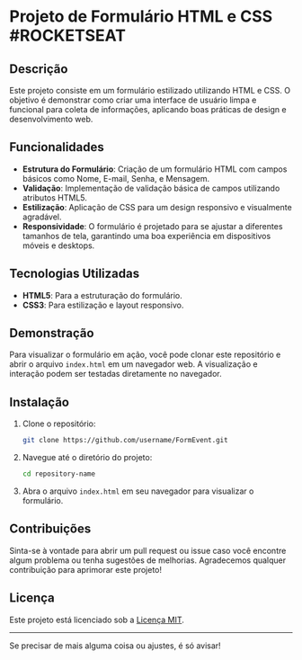 
# Projeto de Formulário HTML e CSS #ROCKETSEAT

## Descrição

Este projeto consiste em um formulário estilizado utilizando HTML e CSS. O objetivo é demonstrar como criar uma interface de usuário limpa e funcional para coleta de informações, aplicando boas práticas de design e desenvolvimento web.

## Funcionalidades

- **Estrutura do Formulário**: Criação de um formulário HTML com campos básicos como Nome, E-mail, Senha, e Mensagem.
- **Validação**: Implementação de validação básica de campos utilizando atributos HTML5.
- **Estilização**: Aplicação de CSS para um design responsivo e visualmente agradável.
- **Responsividade**: O formulário é projetado para se ajustar a diferentes tamanhos de tela, garantindo uma boa experiência em dispositivos móveis e desktops.

## Tecnologias Utilizadas

- **HTML5**: Para a estruturação do formulário.
- **CSS3**: Para estilização e layout responsivo.

## Demonstração

Para visualizar o formulário em ação, você pode clonar este repositório e abrir o arquivo `index.html` em um navegador web. A visualização e interação podem ser testadas diretamente no navegador.

## Instalação

1. Clone o repositório:
    ```bash
    git clone https://github.com/username/FormEvent.git
    ```

2. Navegue até o diretório do projeto:
    ```bash
    cd repository-name
    ```

3. Abra o arquivo `index.html` em seu navegador para visualizar o formulário.

## Contribuições

Sinta-se à vontade para abrir um pull request ou issue caso você encontre algum problema ou tenha sugestões de melhorias. Agradecemos qualquer contribuição para aprimorar este projeto!

## Licença

Este projeto está licenciado sob a [Licença MIT](LICENSE).

---

Se precisar de mais alguma coisa ou ajustes, é só avisar!
